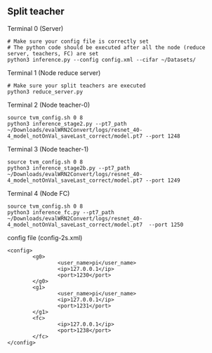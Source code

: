 ## Split teacher

Terminal 0 (Server)
```
# Make sure your config file is correctly set
# The python code should be executed after all the node (reduce server, teachers, FC) are set
python3 inference.py --config config.xml --cifar ~/Datasets/

```

Terminal 1 (Node reduce server)
```
# Make sure your split teachers are executed
python3 reduce_server.py 
```

Terminal 2 (Node teacher-0)
```
source tvm_config.sh 0 8
python3 inference_stage2.py --pt7_path ~/Downloads/evalWRN2Convert/logs/resnet_40-4_model_notOnVal_saveLast_correct/model.pt7 --port 1248
```

Terminal 3 (Node teacher-1)
```
source tvm_config.sh 0 8
python3 inference_stage2b.py --pt7_path ~/Downloads/evalWRN2Convert/logs/resnet_40-4_model_notOnVal_saveLast_correct/model.pt7 --port 1249
```

Terminal 4 (Node FC)
```
source tvm_config.sh 0 8
python3 inference_fc.py --pt7_path ~/Downloads/evalWRN2Convert/logs/resnet_40-4_model_notOnVal_saveLast_correct/model.pt7  --port 1250
```

config file (config-2s.xml)
```
<config>
        <g0>
                <user_name>pi</user_name>
                <ip>127.0.0.1</ip>
                <port>1230</port>
        </g0>
        <g1>
                <user_name>pi</user_name>
                <ip>127.0.0.1</ip>
                <port>1231</port>
        </g1>
        <fc>
                <ip>127.0.0.1</ip>
                <port>1238</port>
        </fc>
</config>
```

